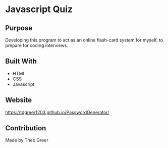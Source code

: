 # Javascript Quiz

## Purpose

Developing this program to act as an online flash-card system for myself, to prepare for coding interviews. 

## Built With

* HTML
* CSS
* Javascript

## Website

https://tdgreer1203.github.io/PasswordGenerator/

## Contribution

Made by Theo Greer
